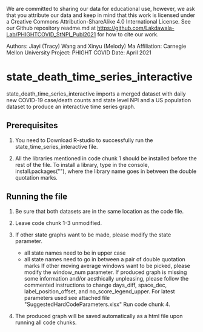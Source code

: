 We are committed to sharing our data for educational use, however, we ask that you attribute our data and keep in mind that this work is licensed under a Creative Commons Attribution-ShareAlike 4.0 International License. See our Github repository readme.md at  https://github.com/Lakdawala-Lab/PHIGHTCOVID_StNPI_Publ2021 for how to cite our work. 

Authors: Jiayi (Tracy) Wang and Xinyu (Melody) Ma
Affiliation: Carnegie Mellon University
Project: PHIGHT COVID
Date: April 2021

# state_death_time_series_interactive

state_death_time_series_interactive imports a merged dataset with daily new COVID-19 case/death counts and state level NPI and 
a US population dataset to produce an interactive time series graph.


## Prerequisites

1. You need to Download R-studio to successfully run the state_time_series_interactive file.

2. All the libraries mentioned in code chunk 1 should be installed before the rest of the file.
To install a library, type in the console, install.packages(""), where the library name goes
in between the double quotation marks.


## Running the file

1. Be sure that both datasets are in the same location as the code file.

2. Leave code chunk 1-3 unmodified.

3. If other state graphs want to be made, please modify the state parameter. 
	- all state names need to be in upper case
	- all state names need to go in between a pair of double quotation marks
If other moving average windows want to be picked, please modify the window_num parameter.
If produced graph is missing some information and/or aesthically unpleasing, please follow
the commented instructions to change days_diff, space_dec, label_position_offset, and
no_score_legend_upper. For latest parameters used see attached file "SuggestedHardCodeParameters.xlsx"
Run code chunk 4. 

4. The produced graph will be saved automatically as a html file upon running all code chunks.




